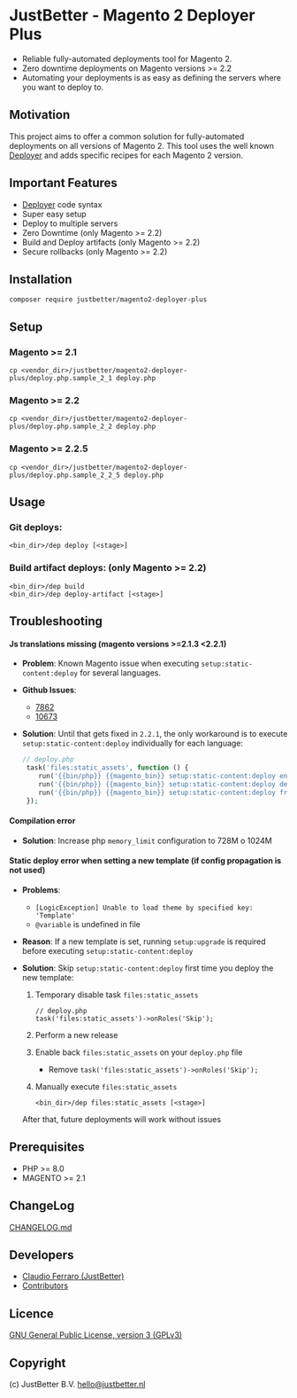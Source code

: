 # JustBetter - Magento 2 Deployer Plus

* Reliable fully-automated deployments tool for Magento 2.
* Zero downtime deployments on Magento versions >= 2.2
* Automating your deployments is as easy as defining the servers where you want to deploy to.

## Motivation

This project aims to offer a common solution for fully-automated deployments on all versions of Magento 2.
This tool uses the well known [Deployer](https://deployer.org) and adds specific recipes for each Magento 2 version.

## Important Features

* [Deployer](https://deployer.org) code syntax
* Super easy setup
* Deploy to multiple servers
* Zero Downtime (only Magento >= 2.2)
* Build and Deploy artifacts (only Magento >= 2.2)
* Secure rollbacks (only Magento >= 2.2)

## Installation

```
composer require justbetter/magento2-deployer-plus
```

## Setup

### Magento >= 2.1

```
cp <vendor_dir>/justbetter/magento2-deployer-plus/deploy.php.sample_2_1 deploy.php
```

### Magento >= 2.2

```
cp <vendor_dir>/justbetter/magento2-deployer-plus/deploy.php.sample_2_2 deploy.php
```

### Magento >= 2.2.5

```
cp <vendor_dir>/justbetter/magento2-deployer-plus/deploy.php.sample_2_2_5 deploy.php
```

## Usage

### Git deploys:

```
<bin_dir>/dep deploy [<stage>]
```

### Build artifact deploys: (only Magento >= 2.2)

```
<bin_dir>/dep build
<bin_dir>/dep deploy-artifact [<stage>]
```

## Troubleshooting

#### Js translations missing (magento versions >=2.1.3 <2.2.1)

*  **Problem**: Known Magento issue when executing `setup:static-content:deploy` for several languages.

* **Github Issues**:
	* [7862](https://github.com/magento/magento2/issues/7862)
	* [10673](https://github.com/magento/magento2/issues/10673)

* **Solution**: Until that gets fixed in `2.2.1`, the only workaround is to execute `setup:static-content:deploy` individually for each language: 

	```php
	// deploy.php
	 task('files:static_assets', function () {
		run('{{bin/php}} {{magento_bin}} setup:static-content:deploy en_US {{static_deploy_options}}');
		run('{{bin/php}} {{magento_bin}} setup:static-content:deploy de_CH {{static_deploy_options}}');
		run('{{bin/php}} {{magento_bin}} setup:static-content:deploy fr_FR {{static_deploy_options}}');
	 });
	```
	
#### Compilation error

* **Solution**: Increase php `memory_limit` configuration to 728M o 1024M

#### Static deploy error when setting a new template (if config propagation is not used)

* **Problems**:
    * `[LogicException] Unable to load theme by specified key: 'Template'`
    * `@variable` is undefined in file
* **Reason**: If a new template is set, running `setup:upgrade` is required before executing `setup:static-content:deploy`
* **Solution**: Skip `setup:static-content:deploy` first time you deploy the new template:

	1. Temporary disable task `files:static_assets`
	
		```
		// deploy.php
		task('files:static_assets')->onRoles('Skip');
		```
	
	2. Perform a new release
	3. Enable back `files:static_assets` on your `deploy.php` file

		* Remove `task('files:static_assets')->onRoles('Skip');`
		
	4. Manually execute `files:static_assets`
	
		```
		<bin_dir>/dep files:static_assets [<stage>]
		```	
	    
    After that, future deployments will work without issues

## Prerequisites

- PHP >= 8.0
- MAGENTO >= 2.1

## ChangeLog

[CHANGELOG.md](CHANGELOG.md)

## Developers

* [Claudio Ferraro (JustBetter)](https://github.com/jbclaudio)
* [Contributors](https://github.com/justbetter/magento2-deployer-plus/graphs/contributors)

Licence
-------
[GNU General Public License, version 3 (GPLv3)](http://opensource.org/licenses/gpl-3.0)

Copyright
---------
(c) JustBetter B.V. <hello@justbetter.nl>
